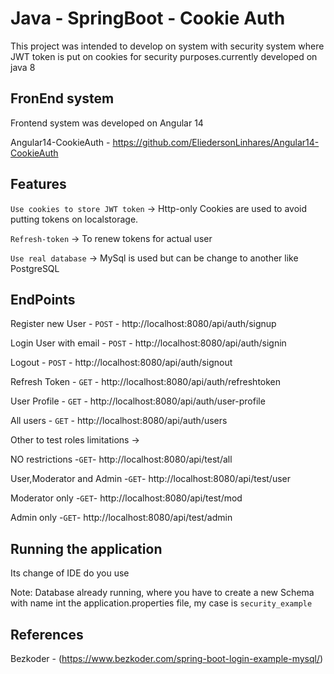 # Java - SpringBoot - Cookie Auth

This project was intended to develop on system with security system
where JWT token is put on cookies for security purposes.currently
developed on java 8

## FronEnd system

Frontend system was developed on Angular 14

Angular14-CookieAuth - https://github.com/EliedersonLinhares/Angular14-CookieAuth

## Features

`Use cookies to store JWT token` -> Http-only Cookies are used to avoid putting tokens on localstorage.

`Refresh-token` -> To renew tokens for actual user

`Use real database` -> MySql is used but can be change to another like PostgreSQL

## EndPoints

Register new User - `POST` - http://localhost:8080/api/auth/signup

Login User with email - `POST` - http://localhost:8080/api/auth/signin

Logout - `POST` - http://localhost:8080/api/auth/signout

Refresh Token - `GET` - http://localhost:8080/api/auth/refreshtoken

User Profile - `GET` - http://localhost:8080/api/auth/user-profile

All users - `GET` - http://localhost:8080/api/auth/users

Other to test roles limitations ->

NO restrictions -`GET`- http://localhost:8080/api/test/all

User,Moderator and Admin -`GET`- http://localhost:8080/api/test/user

Moderator only -`GET`- http://localhost:8080/api/test/mod

Admin only -`GET`- http://localhost:8080/api/test/admin

## Running the application

Its change of IDE do you use

Note: Database already running, where you have to create a new
Schema with name int the application.properties file, my case is `security_example`

## References

Bezkoder - (https://www.bezkoder.com/spring-boot-login-example-mysql/)
